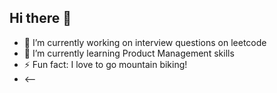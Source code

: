 ## Hi there 👋



- 🔭 I’m currently working on interview questions on leetcode
- 🌱 I’m currently learning Product Management skills
- ⚡ Fun fact: I love to go mountain biking!
- <--

